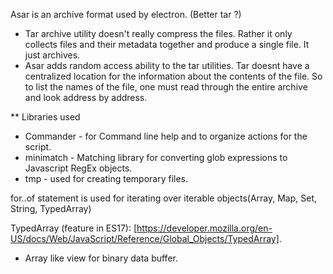 Asar is an archive format used by electron. (Better tar ?)

* Tar archive utility doesn't really compress the files. Rather it only collects files and their metadata together and produce a single file. It just archives.
* Asar adds random access ability to the tar utilities. Tar doesnt have a centralized location for the information about the contents of the file. So to list the names of the file, one must read through the entire archive and look address by address.

** Libraries used

* Commander - for Command line help and to organize actions for the script.
* minimatch - Matching library for converting glob expressions to Javascript RegEx objects.
* tmp - used for creating temporary files.

for..of statement is used for iterating over iterable objects(Array, Map, Set, String, TypedArray)

TypedArray (feature in ES17): [https://developer.mozilla.org/en-US/docs/Web/JavaScript/Reference/Global_Objects/TypedArray].
* Array like view for binary data buffer. 